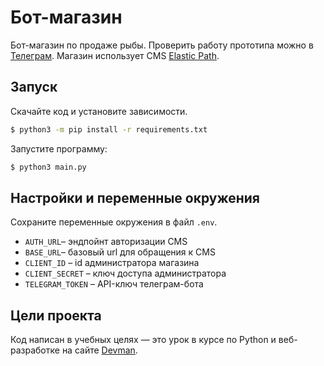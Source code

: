 # Бот-магазин

Бот-магазин по продаже рыбы. Проверить работу прототипа можно в [Телеграм](https://t.me/mylittletimer_bot). Магазин использует CMS [Elastic Path](https://www.elasticpath.com).

## Запуск

Скачайте код и установите зависимости.

```bash
$ python3 -m pip install -r requirements.txt
```

Запустите программу:
```bash
$ python3 main.py
```

## Настройки и переменные окружения

Сохраните переменные окружения в файл `.env`.

- `AUTH_URL`– эндпойнт авторизации CMS
- `BASE_URL`– базовый url для обращения к CMS
- `CLIENT_ID` – id администратора магазина
- `CLIENT_SECRET` – ключ доступа администратора
- `TELEGRAM_TOKEN` – API-ключ телеграм-бота

## Цели проекта

Код написан в учебных целях — это урок в курсе по Python и веб-разработке на сайте [Devman](https://dvmn.org).
